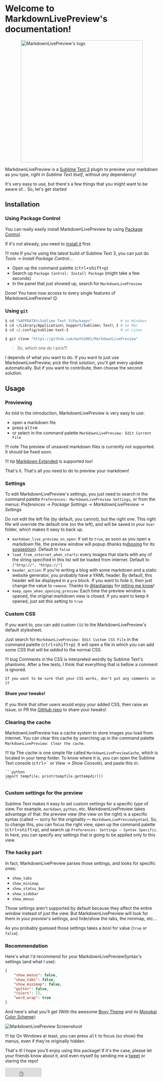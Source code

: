# Welcome to MarkdownLivePreview's documentation!

<img src="imgs/MarkdownLivePreview.svg" alt="MarkdownLivePreview's logo"
     style="width: 400px; margin: auto; display: block;">

MarkdownLivePreview is a [Sublime Text 3][st] plugin to preview your markdown as you type,
*right in Sublime Text itself*, without *any* dependency!

It's very easy to use, but there's a few things that you might want to be aware of... So, let's
get started

## Installation

### Using Package Control

You can really easily install MarkdownLivePreview by using [Package Control][pck-con].

If it's not already, you need to [install it][install-pck-con] first.

!!! note
    If you're using the latest build of Sublime Text 3, you can just do
    *Tools → Install Package Control…*

- Open up the command palette (<kbd>ctrl+shift+p</kbd>)
- Search up `Package Control: Install Package` (might take a few seconds)
- In the panel that just showed up, search for `MarkdownLivePreview`

Done! You have now access to every single features of MarkdownLivePreview! :wink:

### Using `git`

```sh
$ cd "%APPDATA%\Sublime Text 3\Packages"             # on Windows
$ cd ~/Library/Application\ Support/Sublime\ Text\ 3 # on Mac
$ cd ~/.config/sublime-text-3                        # on Linux

$ git clone "https://github.com/math2001/MarkdownLivePreview"
```

> So, which one do I pick?!

I depends of what you want to do. If you want to just use MarkdownLivePreview, pick the first
solution, you'll get every update automatically. But if you want to contribute, then choose the
second solution.

## Usage

### Previewing

As told in the introduction, MarkdownLivePreview is very easy to use:

- open a markdown file
- press <kbd>alt+m</kbd>
- or select in the command palette `MarkdownLivePreview: Edit Current File`

!!! note
    The preview of unsaved markdown files is currently not supported. It should be fixed soon.

!!! tip
    [Markdown Extended][] is supported too!

That's it. That's all you need to do to preview your markdown!

### Settings

To edit MarkdownLivePreview's settings, you just need to search in the command palette
`Preferences: MarkdownLivePreview Settings`, or from the menus:
*Preferences → Package Settings → MarkdownLivePreview → Settings*

Do not edit the left file (by default, you cannot), but the right one. This right file will
override the default one (on the left), and will be saved in your `User` folder, which makes it easy
to back up.

- `markdown_live_preview_on_open`: if set to `true`, as soon as you open a markdown file, the
preview window will popup (thanks to[@ooing][] for its [suggestion][@ooing suggestion]). Default to
`false`
- `load_from_internet_when_starts`: every images that starts with any of the string specified in
this list will be loaded from internet. Default to `["http://", "https://"]`
- `header_action`: If you're writing a blog with some markdown and a static website generator, you
probably have a YAML header. By default, this header will be displayed in a `pre` block. If you want
to hide it, then just change the value to `remove`. Thanks to [@tanhanjay][] for
[letting me know][front-matter-issue]!
- `keep_open_when_opening_preview`: Each time the preview window is opened, the original markdown
view is closed. If you want to keep it opened, just set this setting to `true`

### Custom CSS

If you want to, you can add custom `CSS` to the MarkdownLivePreview's default stylesheet.

Just search for `MarkdownLivePreview: Edit Custom CSS File` in the command palette
(<kbd>ctrl+shift+p</kbd>). It will open a file in which you can add some CSS that will be *added* to
the normal CSS.

!!! bug
    Comments in the CSS is interpreted weirdly by Sublime Text's phantoms. After a few tests, I
    think that everything that is bellow a comment is ignored.

    If you want to be sure that your CSS works, don't put any comments in it

#### Share your tweaks!

If you think that other users would enjoy your added CSS, then raise an issue, or PR the
[GitHub repo][] to share your tweaks!

### Clearing the cache

MarkdownLivePreview has a cache system to store images you load from internet. You can clear this
cache by searching up in the command palette `MarkdownLivePreview: Clear the cache`.

!!! tip
    The cache is one simple file called `MarkdownLivePreviewCache`, which is located in your temp
    folder. To know where it is, you can open the Sublime Text console (<kbd>ctrl+`</kbd> or
    *View → Show Console*), and paste this in:

    ```python
    import tempfile; print(tempfile.gettempdir())
    ```

### Custom settings for the preview

Sublime Text makes it easy to set custom settings for a specific *type* of view. For example,
`markdown`, `python`, etc. MarkdownLivePreview takes advantage of that: the preview view (the view
on the right) is a specific syntax (called — sorry for the originality —
`MarkdownLivePreviewSyntax`). So, to change this, you can focus the right view, open up the command
palette (<kbd>ctrl+shift+p</kbd>), and search up `Preferences: Settings — Syntax Specific`. In here,
you can specify any settings that is going to be applied only to this view.

### The hacky part

In fact, MarkdownLivePreview parses those settings, and looks for specific ones:

- `show_tabs`
- `show_minimap`
- `show_status_bar`
- `show_sidebar`
- `show_menus`

Those settings aren't supported by default because they affect the entire *window* instead of just
the view. But MarkdownLivePreview will look for them in your *preview*'s settings, and hide/show the
tabs, the minimap, etc...

As you probably guessed those settings takes a bool for value (`true` or `false`).

### Recommendation

Here's what I'd recommend for your MarkdownLivePreviewSyntax's settings (and what I use):

```json
{
    "show_menus": false,
    "show_tabs": false,
    "show_minimap": false,
    "gutter": false,
    "rulers": [],
    "word_wrap": true
}
```

And here's what you'll get (With the awesome [Boxy Theme][] and its [Monokai Color Scheme][]):

![MarkdownLivePreview Screenshoot](imgs/syntax-specific-settings.png)

!!! tip
    On Windows at least, you can press <kbd>alt</kbd> to focus (so show) the menus, even if they're
    originally hidden.

That's it! I hope you'll enjoy using this package! If it's the case, please let your friends know
about it, and even myself by sending me a [tweet][] or staring the repo!
<iframe
src="https://ghbtns.com/github-btn.html?user=math2001&repo=MarkdownLivePreview&type=star&count=true&size=large"
frameborder="0" scrolling="0" style="width: 120px; height: 30px; vertical-align: bottom"></iframe>

[st]: https://sublimetext.com
[Markdown Extended]: https://packagecontrol.io/packages/Markdown%20Extended
[pck-con]: https://packagecontrol.io
[install-pck-con]: https://packagecontrol.io/installation
[tweet]: https://twitter.com/_math2001
[GitHub repo]: https://github.com/math2001/MarkdownLivePreview/issues
[@ooing]: https://github.com/ooing
[@ooing suggestion]: https://github.com/math2001/MarkdownLivePreview/issues/7#issue-199464852
[@tanhanjay]: https://github.com/tanhanjay
[front-matter-issue]: https://github.com/math2001/MarkdownLivePreview/issues/17
[Boxy Theme]: https://packagecontrol.io/packages/Boxy%20Theme
[Monokai Color Scheme]: https://github.com/ihodev/sublime-boxy#boxy-monokai--predawn
